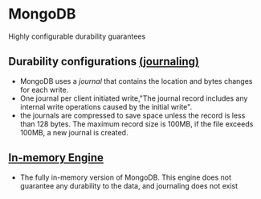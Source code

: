 # MongoDB

Highly configurable durability guarantees

## Durability configurations [(journaling)](https://docs.mongodb.com/manual/core/journaling/)
* MongoDB uses a *journal* that contains the location and bytes changes for each write.
* One journal per client initiated write,"The journal record includes any internal write operations caused by the initial write".
* the journals are compressed to save space unless the record is less than 128 bytes. The maximum record size is 100MB, if the file exceeds 100MB, a new journal is created.

## [In-memory Engine](https://docs.mongodb.com/manual/core/inmemory/)
* The fully in-memory version of MongoDB. This engine does not guarantee any durability to the data, and journaling does not exist